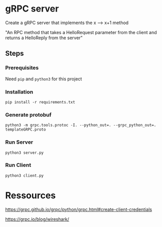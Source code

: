 # gRPC server

Create a gRPC server that implements the x --> x+1 method

"An RPC method that takes a HelloRequest parameter from the client and returns a HelloReply from the server"

## Steps

### Prerequisites

Need ``pip`` and ``python3`` for this project

### Installation

``pip install -r requirements.txt``

### Generate protobuf

``python3 -m grpc.tools.protoc -I. --python_out=. --grpc_python_out=. templateGRPC.proto``

### Run Server
``python3 server.py``

### Run Client
``python3 client.py``


# Ressources

https://grpc.github.io/grpc/python/grpc.html#create-client-credentials

https://grpc.io/blog/wireshark/

